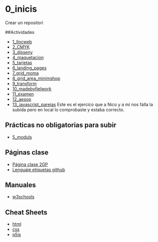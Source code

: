 # 0_inicis
Crear un repositori

##Actividades
* [1_llocweb](https://albajota.github.io/1_llocweb/)
* [2_CMYK](https://albajota.github.io/2_cmyk/)
* [3_disseny](https://albajota.github.io/3_disseny/)
* [4_maquetacion](https://albajota.github.io/4_maquetacion/)
* [5_tarjetas](https://albajota.github.io/5_tarjetas/)
* [6_landing_pages](https://albajota.github.io/6_landing_pages/)
* [7_grid_moma](https://albajota.github.io/7_grid_moma/)
* [8_grid_area_minimshop](https://albajota.github.io/8_gridarea_minim_shop/)
* [9_transform](https://albajota.github.io/9_transform/)
* [10_madebyfielwork](https://albajota.github.io/10_madebyfieldwork/)
* [11_examen](https://albajota.github.io/examen/)
* [12_aesop]()
* [13_javascript_parejas](https://albajota.github.io/13_javascript_parejas/) Este es el ejercico que a Nico  y a mi nos falla la subida pero en local lo comprobaste y  estaba correcto.

## Prácticas no obligatorias para subir
* [5_moduls](https://albajota.github.io/moduls/)

## Páginas clase
* [Página clase 2GP](https://arquesm.github.io/2GP/)
* [Lenguaje etiquetas github](https://github.com/adam-p/markdown-here/wiki/Markdown-Cheatsheet)

## Manuales
* [w3schools](https://www.w3schools.com/)

## Cheat Sheets
* [html](https://websitesetup.org/HTML5-cheat-sheet.pdf)
* [css](https://websitesetup.org/wp-content/uploads/2016/10/wsu-css-cheat-sheet.pdf)
* [p5js](https://github.com/bmoren/p5js-cheat-sheet)
